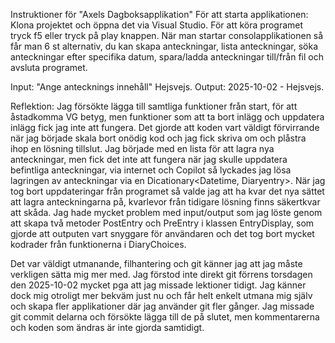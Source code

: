 Instruktioner för "Axels Dagboksapplikation"
För att starta applikationen:
Klona projektet och öppna det via Visual Studio. 
För att köra programet tryck f5 eller tryck på play knappen.
När man startar consolapplikationen så får man 6 st alternativ, du kan skapa anteckningar, lista anteckningar, söka anteckningar efter specifika datum, spara/ladda anteckningar till/från fil och avsluta programet.

Input:
"Ange antecknings innehåll"
Hejsvejs. 
Output:
2025-10-02 - Hejsvejs.

Reflektion:
Jag försökte lägga till samtliga funktioner från start, för att åstadkomma VG betyg, men funktioner som att ta bort inlägg och uppdatera inlägg fick jag inte att fungera.
Det gjorde att koden vart väldigt förvirrande när jag började skala bort onödig kod och jag fick skriva om och plåstra ihop en lösning tillslut.
Jag började med en lista för att lagra nya anteckningar, men fick det inte att fungera när jag skulle uppdatera befintliga anteckningar, via internet och Copilot så lyckades jag lösa lagringen av anteckningar via en Dicationary<Datetime, Diaryentry>.
När jag tog bort uppdateringar från programet så valde jag att ha kvar det nya sättet att lagra anteckningarna på, kvarlevor från tidigare lösning finns säkertkvar att skåda.
Jag hade mycket problem med input/output som jag löste genom att skapa två metoder PostEntry och PreEntry i klassen EntryDisplay, som gjorde att outputen vart snyggare för användaren och det tog bort mycket kodrader från funktionerna i DiaryChoices.

Det var väldigt utmanande, filhantering och git känner jag att jag måste verkligen sätta mig mer med. Jag förstod inte direkt git förrens torsdagen den 2025-10-02 mycket pga att jag missade lektioner tidigt. 
Jag känner dock mig otroligt mer bekväm just nu och får helt enkelt utmana mig själv och skapa fler applikationer där jag använder git fler gånger.
Jag missade git commit delarna och försökte lägga till de på slutet, men kommentarerna och koden som ändras är inte gjorda samtidigt.
